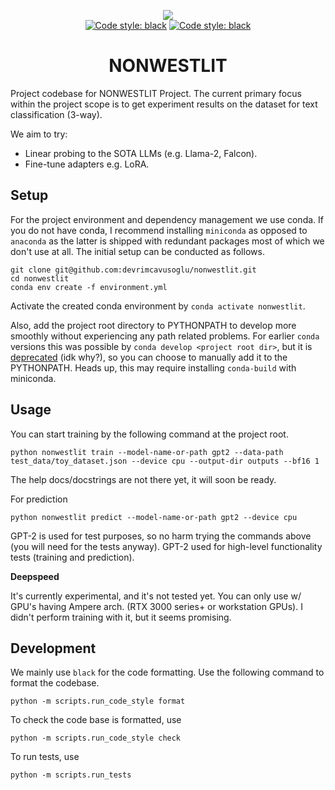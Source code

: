
<p align="center">
<img src="https://site.unibo.it/nonwestlit/en/project/@@images/c716bd81-0be6-4d23-912f-01165f0391ee.jpeg">
<br>
<a href="https://github.com/psf/black"><img alt="Code style: black" src="https://img.shields.io/badge/python-3.10-blue"></a>
<a href="https://github.com/psf/black"><img alt="Code style: black" src="https://img.shields.io/badge/code%20style-black-000000.svg"></a>
</p>

<h1 align="center">NONWESTLIT</h1>


Project codebase for NONWESTLIT Project. The current primary focus within the project scope is to get experiment results on the dataset for text classification (3-way).

We aim to try:

* Linear probing to the SOTA LLMs (e.g. Llama-2, Falcon).
* Fine-tune adapters e.g. LoRA.

## Setup

For the project environment and dependency management we use conda. If you do not have conda, I recommend installing `miniconda` as opposed to `anaconda` as the latter is shipped with redundant packages most of which we don't use at all. The initial setup can be conducted as follows. 

```shell
git clone git@github.com:devrimcavusoglu/nonwestlit.git
cd nonwestlit
conda env create -f environment.yml
```

Activate the created conda environment by `conda activate nonwestlit`. 

Also, add the project root directory to PYTHONPATH to develop more smoothly without experiencing any path related problems. For earlier `conda` versions this was possible by `conda develop <project root dir>`, but it is [deprecated](https://github.com/conda/conda-build/issues/4251) (idk why?), so you can choose to manually add it to the PYTHONPATH. Heads up, this may require installing `conda-build` with miniconda.

## Usage

You can start training by the following command at the project root.

```shell
python nonwestlit train --model-name-or-path gpt2 --data-path test_data/toy_dataset.json --device cpu --output-dir outputs --bf16 1
```

The help docs/docstrings are not there yet, it will soon be ready.

For prediction

```shell
python nonwestlit predict --model-name-or-path gpt2 --device cpu
```

GPT-2 is used for test purposes, so no harm trying the commands above (you will need for the tests anyway). GPT-2 used for high-level functionality tests (training and prediction).

**Deepspeed**

It's currently experimental, and it's not tested yet. You can only use w/ GPU's having Ampere arch. (RTX 3000 series+ or workstation GPUs). I didn't perform training with it, but it seems promising.

## Development

We mainly use `black` for the code formatting. Use the following command to format the codebase.

```shell
python -m scripts.run_code_style format
```

To check the code base is formatted, use

```shell
python -m scripts.run_code_style check
```

To run tests, use

```shell
python -m scripts.run_tests
```
